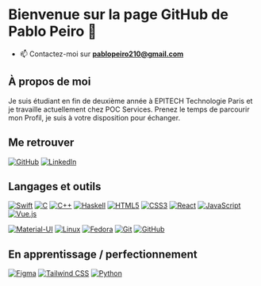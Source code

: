 # Bienvenue sur la page GitHub de Pablo Peiro 👋

- 📫 Contactez-moi sur **pablopeiro210@gmail.com**

## À propos de moi

Je suis étudiant en fin de deuxième année à EPITECH Technologie Paris et je travaille actuellement chez POC Services. Prenez le temps de parcourir mon Profil, je suis à votre disposition pour échanger.

## Me retrouver

[![GitHub](https://img.shields.io/badge/-GitHub-000?&logo=GitHub&logoColor=FFF)](https://github.com/Pablowpeiro)
[![LinkedIn](https://img.shields.io/badge/-LinkedIn-000?&logo=LinkedIn&logoColor=0A66C2)](www.linkedin.com/in/pablo-peiro-853b3a24b)

## Langages et outils

[![Swift](https://img.shields.io/badge/-Swift-000?&logo=Swift&logoColor=FA7343)](https://swift.org/)
[![C](https://img.shields.io/badge/-C-000?&logo=C&logoColor=A8B9CC)](https://en.wikipedia.org/wiki/C_(programming_language))
[![C++](https://img.shields.io/badge/-C++-000?&logo=C%2B%2B&logoColor=00599C)](https://isocpp.org/)
[![Haskell](https://img.shields.io/badge/-Haskell-000?&logo=Haskell&logoColor=5D4F85)](https://www.haskell.org/)
[![HTML5](https://img.shields.io/badge/-HTML5-000?&logo=HTML5&logoColor=E34F26)](https://developer.mozilla.org/docs/Web/HTML)
[![CSS3](https://img.shields.io/badge/-CSS3-000?&logo=CSS3&logoColor=1572B6)](https://developer.mozilla.org/docs/Web/CSS)
[![React](https://img.shields.io/badge/-React-000?&logo=React&logoColor=61DAFB)](https://reactjs.org/)
[![JavaScript](https://img.shields.io/badge/-JavaScript-000?&logo=JavaScript&logoColor=F7DF1E)](https://developer.mozilla.org/docs/Web/JavaScript)
[![Vue.js](https://img.shields.io/badge/-Vue.js-000?&logo=Vue.js&logoColor=4FC08D)](https://vuejs.org/)

[![Material-UI](https://img.shields.io/badge/-Material%20UI-000?&logo=Material-UI&logoColor=0081CB)](https://mui.com/)
[![Linux](https://img.shields.io/badge/-Linux-000?&logo=Linux&logoColor=FCC624)](https://www.linux.org/)
[![Fedora](https://img.shields.io/badge/-Fedora-000?&logo=Fedora&logoColor=294172)](https://getfedora.org/)
[![Git](https://img.shields.io/badge/-Git-000?&logo=Git&logoColor=F05032)](https://git-scm.com/)
[![GitHub](https://img.shields.io/badge/-GitHub-000?&logo=GitHub&logoColor=FFF)](https://www.github.com/)

## En apprentissage / perfectionnement

[![Figma](https://img.shields.io/badge/-Figma-000?&logo=Figma&logoColor=F24E1E)](https://www.figma.com/)
[![Tailwind CSS](https://img.shields.io/badge/-Tailwind%20CSS-000?&logo=TailwindCSS&logoColor=06B6D4)](https://tailwindcss.com/)
[![Python](https://img.shields.io/badge/-Python-000?&logo=Python&logoColor=3776AB)](https://www.python.org/)
